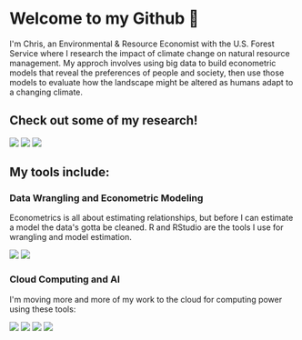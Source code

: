 # Welcome to my Github 👋

I'm Chris, an Environmental & Resource Economist with the U.S. Forest Service where I research the impact of climate change on natural resource management. My approch involves using big data to build econometric models that reveal the preferences of people and society, then use those models to evaluate how the landscape might be altered as humans adapt to a changing climate.

## Check out some of my research!

<a href="https://scholar.google.com/citations?user=buI4HUIAAAAJ&hl=en"><img src="https://img.shields.io/badge/Google_Scholar-4285F4?style=for-the-badge&logo=google-scholar&logoColor=white"></a> <a href="https://www.researchgate.net/profile/Chris-Mihiar-2"><img src="https://img.shields.io/badge/Research_Gate-00CCBB.svg?&style=for-the-badge&logo=ResearchGate&logoColor=white"></a> <a href="https://orcid.org/0000-0002-9832-5262"><img src="https://img.shields.io/badge/orcid-A6CE39?style=for-the-badge&logo=orcid&logoColor=white"></a>

## My tools include:

### Data Wrangling and Econometric Modeling

Econometrics is all about estimating relationships, but before I can estimate a model the data's gotta be cleaned. R and RStudio are the tools I use for wrangling and model estimation. 

<a href="https://www.r-project.org/"><img src="https://img.shields.io/badge/R-276DC3?style=for-the-badge&logo=r&logoColor=white"></a> <a href="https://posit.co/download/rstudio-desktop/"><img src="https://img.shields.io/badge/RStudio-75AADB?style=for-the-badge&logo=RStudio&logoColor=white"></a>

### Cloud Computing and AI

I'm moving more and more of my work to the cloud for computing power using these tools:

<img src="https://img.shields.io/badge/Python-FFD43B?style=for-the-badge&logo=python&logoColor=blue"> <img src="https://img.shields.io/badge/Google_Cloud-4285F4?style=for-the-badge&logo=google-cloud&logoColor=white"> <img src="https://img.shields.io/badge/Jupyter-F37626.svg?&style=for-the-badge&logo=Jupyter&logoColor=white"> <img src="https://img.shields.io/badge/VSCode-0078D4?style=for-the-badge&logo=visual%20studio%20code&logoColor=white">

<!--
**mihiarc/Mihiarc** is a ✨ _special_ ✨ repository because its `README.md` (this file) appears on your GitHub profile.

Here are some ideas to get you started:

- 🔭 I’m currently working on ...
- 🌱 I’m currently learning ...
- 👯 I’m looking to collaborate on ...
- 🤔 I’m looking for help with ...
- 💬 Ask me about ...
- 📫 How to reach me: ...
- 😄 Pronouns: ...
- ⚡ Fun fact: ...
-->
